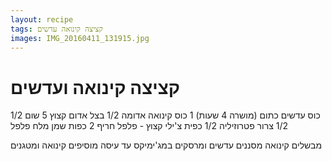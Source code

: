 ```yaml
---
layout: recipe
tags: קציצה קינואה עדשים
images: IMG_20160411_131915.jpg
---
```


# קציצה קינואה ועדשים

1/2 כוס עדשים כתום (מושרה 4 שעות)
1 כוס קינואה אדומה
1/2 בצל אדום קצוץ
5 שום
1/2 צרור פטרוזיליה
1/2 כפית צ'ילי קצוץ - פלפל חריף
2 כפות שמן
מלח פלפל

מבשלים קינואה
מסננים עדשים ומרסקים במג'ימיקס עד עיסה
מוסיפים קינואה ומטגנים
